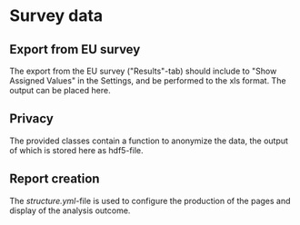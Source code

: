 # Survey data

## Export from EU survey

The export from the EU survey ("Results"-tab) should include to "Show Assigned Values" in the Settings, and be performed to the xls format. The output can be placed here. 

## Privacy

The provided classes contain a function to anonymize the data, the output of which is stored here as hdf5-file.

## Report creation

The *structure.yml*-file is used to configure the production of the pages and display of the analysis outcome.

